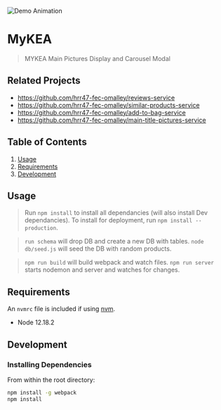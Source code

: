 ![Demo Animation](../assets/demo.gif?raw=true)

# MyKEA

> MYKEA Main Pictures Display and Carousel Modal

## Related Projects

  - https://github.com/hrr47-fec-omalley/reviews-service
  - https://github.com/hrr47-fec-omalley/similar-products-service
  - https://github.com/hrr47-fec-omalley/add-to-bag-service
  - https://github.com/hrr47-fec-omalley/main-title-pictures-service

## Table of Contents

1. [Usage](#Usage)
2. [Requirements](#requirements)
3. [Development](#development)

## Usage

> Run `npm install` to install all dependancies (will also install Dev dependancies). To install for deployment, run `npm install --production`.

> `run schema` will drop DB and create a new DB with tables.
> `node db/seed.js` will seed the DB with random products.

> `npm run build` will build webpack and watch files.
> `npm run server` starts nodemon and server and watches for changes.

## Requirements

An `nvmrc` file is included if using [nvm](https://github.com/creationix/nvm).

- Node 12.18.2

## Development

### Installing Dependencies

From within the root directory:

```sh
npm install -g webpack
npm install
```

